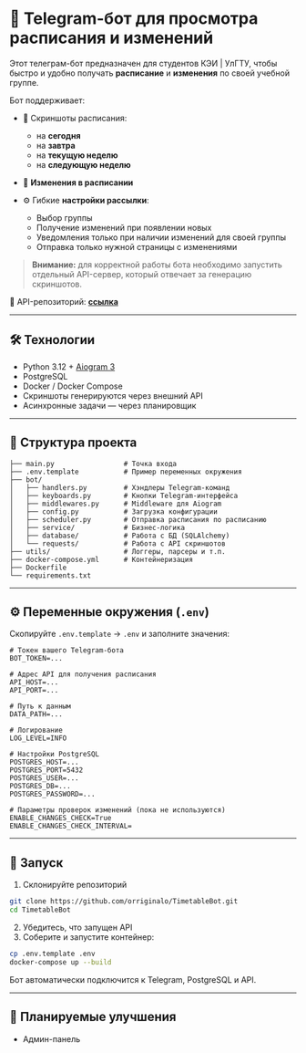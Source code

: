 # 📅 Telegram-бот для просмотра расписания и изменений

Этот телеграм-бот предназначен для студентов КЭИ | УлГТУ, чтобы быстро и удобно получать **расписание** и **изменения** по своей учебной группе.

Бот поддерживает:

- 📆 Скриншоты расписания:

  - на **сегодня**
  - на **завтра**
  - на **текущую неделю**
  - на **следующую неделю**

- 📝 **Изменения в расписании**
- ⚙️ Гибкие **настройки рассылки**:

  - Выбор группы
  - Получение изменений при появлении новых
  - Уведомления только при наличии изменений для своей группы
  - Отправка только нужной страницы с изменениями

> **Внимание:** для корректной работы бота необходимо запустить отдельный API-сервер, который отвечает за генерацию скриншотов.

🔗 API-репозиторий: **[ссылка](https://github.com/orriginalo/MyBotsAPI)**

---

## 🛠️ Технологии

- Python 3.12 + [Aiogram 3](https://github.com/aiogram/aiogram)
- PostgreSQL
- Docker / Docker Compose
- Скриншоты генерируются через внешний API
- Асинхронные задачи — через планировщик

---

## 📂 Структура проекта

```
├── main.py                 # Точка входа
├── .env.template           # Пример переменных окружения
├── bot/
│   ├── handlers.py         # Хэндлеры Telegram-команд
│   ├── keyboards.py        # Кнопки Telegram-интерфейса
│   ├── middlewares.py      # Middleware для Aiogram
│   ├── config.py           # Загрузка конфигурации
│   ├── scheduler.py        # Отправка расписания по расписанию
│   ├── service/            # Бизнес-логика
│   ├── database/           # Работа с БД (SQLAlchemy)
│   └── requests/           # Работа с API скриншотов
├── utils/                  # Логгеры, парсеры и т.п.
├── docker-compose.yml      # Контейнеризация
├── Dockerfile
└── requirements.txt
```

---

## ⚙️ Переменные окружения (`.env`)

Скопируйте `.env.template` → `.env` и заполните значения:

```env
# Токен вашего Telegram-бота
BOT_TOKEN=...

# Адрес API для получения расписания
API_HOST=...
API_PORT=...

# Путь к данным
DATA_PATH=...

# Логирование
LOG_LEVEL=INFO

# Настройки PostgreSQL
POSTGRES_HOST=...
POSTGRES_PORT=5432
POSTGRES_USER=...
POSTGRES_DB=...
POSTGRES_PASSWORD=...

# Параметры проверок изменений (пока не используются)
ENABLE_CHANGES_CHECK=True
ENABLE_CHANGES_CHECK_INTERVAL=
```

---

## 🚀 Запуск

1. Склонируйте репозиторий

```bash
git clone https://github.com/orriginalo/TimetableBot.git
cd TimetableBot
```

2. Убедитесь, что запущен API
3. Соберите и запустите контейнер:

```bash
cp .env.template .env
docker-compose up --build
```

Бот автоматически подключится к Telegram, PostgreSQL и API.

---

## 🧩 Планируемые улучшения

- Админ-панель

